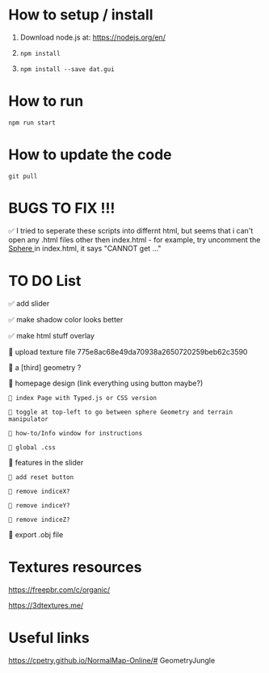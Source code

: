 # How to setup / install

1. Download node.js at: 
https://nodejs.org/en/

2. `npm install`

3. `npm install --save dat.gui`

# How to run

`npm run start`

# How to update the code

`git pull`


# BUGS TO FIX !!! 

✅ I tried to seperate these scripts into differnt html, but seems that i can't open any .html files other then index.html - for example, try uncomment the <a href="./src/sphere_with_waves.html" > Sphere </a> in index.html, it says "CANNOT get ..."

# TO DO List

✅ add slider

✅ make shadow color looks better

✅ make html stuff overlay

🤔 upload texture file
    775e8ac68e49da70938a2650720259beb62c3590

🤔 a [third] geometry ?

🤔 homepage design (link everything using button maybe?)

    🤔 index Page with Typed.js or CSS version

    🤔 toggle at top-left to go between sphere Geometry and terrain manipulator

    🤔 how-to/Info window for instructions

    🤔 global .css

🤔 features in the slider

    🤔 add reset button

    🤔 remove indiceX?

    🤔 remove indiceY?

    🤔 remove indiceZ?

🤔 export .obj file

# Textures resources
https://freepbr.com/c/organic/

https://3dtextures.me/

# Useful links
https://cpetry.github.io/NormalMap-Online/# GeometryJungle


